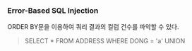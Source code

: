 ### Error-Based SQL Injection

ORDER BY문을 이용하여 쿼리 결과의 컬럼 건수를 파악할 수 있다.

> SELECT * FROM ADDRESS WHERE DONG = 'a' UNION 

